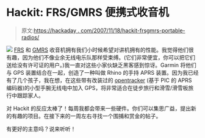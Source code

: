 # Hackit: FRS/GMRS 便携式收音机

> 原文:[https://hackaday . com/2007/11/18/hackit-frsgmrs-portable-radios/](https://hackaday.com/2007/11/18/hackit-frsgmrs-portable-radios/)

![](../Images/44dfde67d70db2a49a6fc196481a33c2.png)
[FRS](http://en.wikipedia.org/wiki/Family_Radio_Service) 和 [GMRS](http://en.wikipedia.org/wiki/GMRS) 收音机拥有我们小时候希望对讲机拥有的性能。我觉得他们很有趣，因为他们不像业余无线电乐队那样受束缚。(它们非常便宜，你可以把它们送给没有许可证的用户。)我一直对这些小家伙缺乏黑客感到惊讶。Garmin 将他们与 GPS 装置结合在一起，创造了一种叫做 Rhino 的手持 APRS 装置。因为我已经有了几个孩子，我在想，在这些带有改装过的 [opentracker](http://www.hackaday.com/2005/11/03/opentracker-aprs-encoder/) (基于 PIC 的 APRS 编码器)的小型手腕无线电中加入 GPS，将非常适合在徒步旅行和滑雪/滑雪板旅行中跟踪家人。

对 Hackit 的反应太棒了！每周我都会带来一些硬件。你们可以集思广益，提出新的有趣的项目。在接下来的一周左右寻找一个围捕和赏金的帖子。

有更好的主意吗？说来听听！